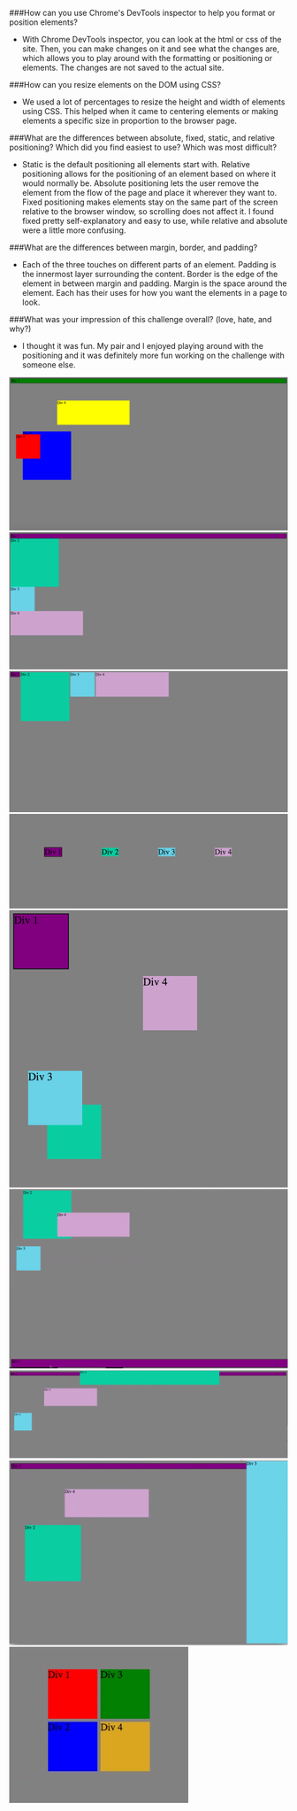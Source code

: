 ###How can you use Chrome's DevTools inspector to help you format or position elements?
- With Chrome DevTools inspector, you can look at the html or css of the site. Then, you can make changes on it and see what the changes are, which allows you to play around with the formatting or positioning or elements. The changes are not saved to the actual site.

###How can you resize elements on the DOM using CSS?
- We used a lot of percentages to resize the height and width of elements using CSS. This helped when it came to centering elements or making elements a specific size in proportion to the browser page.

###What are the differences between absolute, fixed, static, and relative positioning? Which did you find easiest to use? Which was most difficult?
- Static is the default positioning all elements start with. Relative positioning allows for the positioning of an element based on where it would normally be. Absolute positioning lets the user remove the element from the flow of the page and place it wherever they want to. Fixed positioning makes elements stay on the same part of the screen relative to the browser window, so scrolling does not affect it. I found fixed pretty self-explanatory and easy to use, while relative and absolute were a little more confusing.

###What are the differences between margin, border, and padding?
- Each of the three touches on different parts of an element. Padding is the innermost layer surrounding the content. Border is the edge of the element in between margin and padding. Margin is the space around the element. Each has their uses for how you want the elements in a page to look.

###What was your impression of this challenge overall? (love, hate, and why?)
- I thought it was fun. My pair and I enjoyed playing around with the positioning and it was definitely more fun working on the challenge with someone else.


![3.4-1](imgs/3.4-1.png)
![3.4-2](imgs/3.4-2.png)
![3.4-3](imgs/3.4-3.png)
![3.4-4](imgs/3.4-4.png)
![3.4-5](imgs/3.4-5.png)
![3.4-6](imgs/3.4-6.png)
![3.4-7](imgs/3.4-7.png)
![3.4-8](imgs/3.4-8.png)
![3.4-9](imgs/3.4-9.png)
